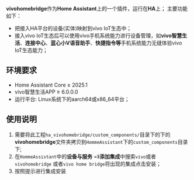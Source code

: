 **vivohomebridge**作为**Home Assistant**上的一个插件，运行在**HA**上；
主要功能如下：
- 把接入HA平台的设备(实体)映射到vivo IoT生态中； 
- 接入vivo IoT生态后可以使用vivo手机系统能力进行设备管理，如**vivo智慧生活**、**连接中心**、**蓝心小V语音助手**、**快捷指令等**手机系统能力无缝体验vivo IoT生态能力；

## 环境要求

- Home Assistant Core ≥ 2025.1
- vivo智慧生活APP ≥ 6.0.0.0
- 运行平台: Linux系统下的aarch64或x86_64平台；

## 使用说明

1. 需要将此工程`ha_vivohomebridge/custom_components/`目录下的下的**vivohomebridge**文件夹拷贝到`HommeAssistant`下的`custom_components`目录下;
2. 在`HommeAssistant`中的**设备与服务** =》**添加集成**中搜索`vivo`或者`vivohomebridge` 或者`vivo home bridge`将出现的集成点击安装；
3. 按照提示进行集成安装

